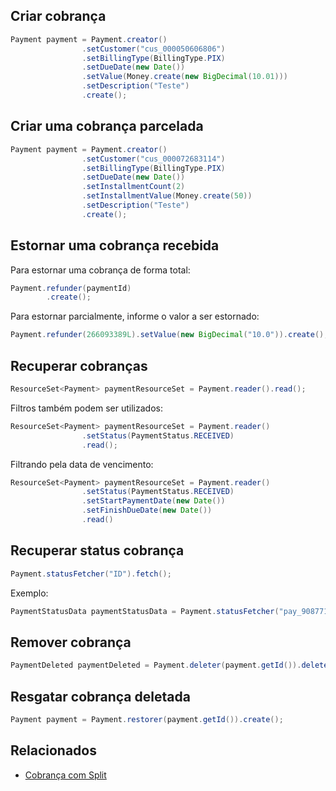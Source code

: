 ## Criar cobrança
```java
Payment payment = Payment.creator()
                .setCustomer("cus_000050606806")
                .setBillingType(BillingType.PIX)
                .setDueDate(new Date())
                .setValue(Money.create(new BigDecimal(10.01)))
                .setDescription("Teste")
                .create();
```

## Criar uma cobrança parcelada
```java
Payment payment = Payment.creator()
                .setCustomer("cus_000072683114")
                .setBillingType(BillingType.PIX)
                .setDueDate(new Date())
                .setInstallmentCount(2)
                .setInstallmentValue(Money.create(50))
                .setDescription("Teste")
                .create();
```

## Estornar uma cobrança recebida

Para estornar uma cobrança de forma total:
```java
Payment.refunder(paymentId)
        .create();
```

Para estornar parcialmente, informe o valor a ser estornado:
```java
Payment.refunder(266093389L).setValue(new BigDecimal("10.0")).create();
```

## Recuperar cobranças
```java
ResourceSet<Payment> paymentResourceSet = Payment.reader().read();
```
Filtros também podem ser utilizados:
```java
ResourceSet<Payment> paymentResourceSet = Payment.reader()
                .setStatus(PaymentStatus.RECEIVED)
                .read();
```
Filtrando pela data de vencimento:
```java
ResourceSet<Payment> paymentResourceSet = Payment.reader()
                .setStatus(PaymentStatus.RECEIVED)
                .setStartPaymentDate(new Date())
                .setFinishDueDate(new Date())
                .read()
```

## Recuperar status cobrança
```java
Payment.statusFetcher("ID").fetch();
```
Exemplo:
```java
PaymentStatusData paymentStatusData = Payment.statusFetcher("pay_9087711026766517").fetch();
```

## Remover cobrança
```java
PaymentDeleted paymentDeleted = Payment.deleter(payment.getId()).delete();
```

## Resgatar cobrança deletada
```java
Payment payment = Payment.restorer(payment.getId()).create();
```

## Relacionados
- [Cobrança com Split](payment_split.md)